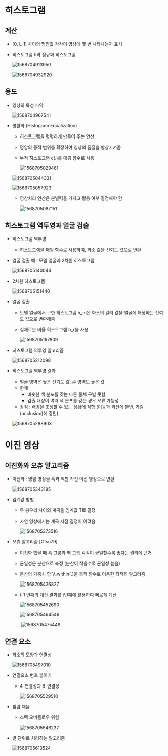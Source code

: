 # 히스토그램

## 계산

- [0, L-1] 사이의 명암값 각각이 영상에 몇 번 나타나는지 표시

- 히스토그램 h와 정규화 히스토그램

  ![1568704913950](C:\Users\user\AppData\Roaming\Typora\typora-user-images\1568704913950.png)

  ![1568704932920](C:\Users\user\AppData\Roaming\Typora\typora-user-images\1568704932920.png)

## 용도

- 영상의 특성 파악

  ![1568704967541](C:\Users\user\AppData\Roaming\Typora\typora-user-images\1568704967541.png)

- 평활화 (Histogram Equalization)

  - 히스토그램을 평평하게 만들어 주는 연산

  - 명암의 동적 범위를 확장하여 영상의 품질을 향상시켜줌

  - 누적 히스토그램 c(.)를 매핑 함수로 사용

    ![1568705029481](C:\Users\user\AppData\Roaming\Typora\typora-user-images\1568705029481.png)

  ![1568705044331](C:\Users\user\AppData\Roaming\Typora\typora-user-images\1568705044331.png)

  ![1568705057923](C:\Users\user\AppData\Roaming\Typora\typora-user-images\1568705057923.png)

  - 영상처리 연산은 분별력을 가지고 활용 여부 결정해야 함

    ![1568705087151](C:\Users\user\AppData\Roaming\Typora\typora-user-images\1568705087151.png)

## 히스토그램 역투영과 얼굴 검출

- 히스토그램 역투영

  - 히스토그램을 매핑 함수로 사용하여, 화소 값을 신뢰도 값으로 변환

- 얼굴 검출 예 : 모델 얼굴과 2차원 히스토그램

  ![1568705140044](C:\Users\user\AppData\Roaming\Typora\typora-user-images\1568705140044.png)

- 2차원 히스토그램

  ![1568705151440](C:\Users\user\AppData\Roaming\Typora\typora-user-images\1568705151440.png)

- 얼굴 검출

  - 모델 얼굴에서 구한 히스토그램 h_m은 
    화소의 컬러 값을 얼굴에 해당하는 신뢰도 값으로 변환해줌

  - 실제로는 비율 히스토그램 h_r을 사용

    ![1568705197809](C:\Users\user\AppData\Roaming\Typora\typora-user-images\1568705197809.png)

- 히스토그램 역투영 알고리즘

  ![1568705212098](C:\Users\user\AppData\Roaming\Typora\typora-user-images\1568705212098.png)

- 히스토그램 역투영 결과

  - 얼굴 영역은 높은 신뢰도 값, 손 영역도 높은 값
  - 한계
    - 비슷한 색 분포를 갖는 다른 물체 구별 못함
    - 검출 대상이 여러 색 분포를 갖는 경우 오류 가능성
  - 장점 : 배경을 조정할 수 있는 상황에 적합 (이동과 회전에 불변, 가림(occlusion)에 강인)

  ![1568705288903](C:\Users\user\AppData\Roaming\Typora\typora-user-images\1568705288903.png)

# 이진 영상

## 이진화와 오츄 알고리즘

- 이진화 : 명암 영상을 흑과 백만 가진 이진 영상으로 변환

  ![1568705343185](C:\Users\user\AppData\Roaming\Typora\typora-user-images\1568705343185.png)

- 임계값 방법

  - 두 봉우리 사이의 계곡을 임계값 T로 결정

  - 자연 영상에서는 계곡 지점 결정이 어려움

    ![1568705373516](C:\Users\user\AppData\Roaming\Typora\typora-user-images\1568705373516.png)

- 오츄 알고리즘 [Otsu79]

  - 이진화 했을 때 흑 그룹과 백 그룹 각각이 균일할수록 좋다는 원리에 근거

  - 균일성은 분산으로 측정 (분산이 작을수록 균일성 높음)

  - 분산의 가중치 합 V_within(.)을 목적 함수로 이용한 최적화 알고리즘

    ![1568705426827](C:\Users\user\AppData\Roaming\Typora\typora-user-images\1568705426827.png)

  - t-1 번째의 계산 결과를 t번째에 활용하여 빠르게 계산

    ![1568705452690](C:\Users\user\AppData\Roaming\Typora\typora-user-images\1568705452690.png)

    ![1568705464549](C:\Users\user\AppData\Roaming\Typora\typora-user-images\1568705464549.png)

    ​	![1568705475449](C:\Users\user\AppData\Roaming\Typora\typora-user-images\1568705475449.png)

## 연결 요소

- 화소의 모양과 연결성

  ![1568705497010](C:\Users\user\AppData\Roaming\Typora\typora-user-images\1568705497010.png)

- 연결요소 번호 붙이기

  - 4-연결성과 8-연결성

    ![1568705529510](C:\Users\user\AppData\Roaming\Typora\typora-user-images\1568705529510.png)

- 범람 채움

  - 스택 오버플로우 위험

    ![1568705546237](C:\Users\user\AppData\Roaming\Typora\typora-user-images\1568705546237.png)

- 열 단위로 처리하는 알고리즘

  ![1568705613524](C:\Users\user\AppData\Roaming\Typora\typora-user-images\1568705613524.png)